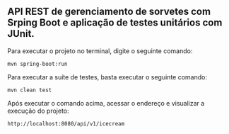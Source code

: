 <h2>API REST de gerenciamento de sorvetes com Srping Boot e aplicação de testes unitários com JUnit.</h2>


Para executar o projeto no terminal, digite o seguinte comando:

```shell script
mvn spring-boot:run 
```

Para executar a suíte de testes, basta executar o seguinte comando:

```shell script
mvn clean test
```

Após executar o comando acima, acessar o endereço e visualizar a execução do projeto:

```
http://localhost:8080/api/v1/icecream
```




